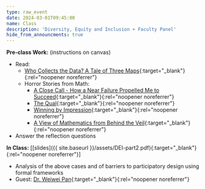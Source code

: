 ```yaml
---
type: raw_event
date: 2024-03-01T09:45:00
name: Class
description: 'Diversity, Equity and Inclusion + Faculty Panel'
hide_from_announcments: true
---
```


**Pre-class Work:** (instructions on canvas)
* Read:
  * [Who Collects the Data? A Tale of Three Maps](https://mit-serc.pubpub.org/pub/tale-of-three-maps/release/1){:target="_blank"}{:rel="noopener noreferrer"}
  * Horror Stories from Math:
    * [A Close Call - How a Near Failure Propelled Me to Succeed](https://www.ams.org/about-us/LivingProof.pdf#%5B%7B%22num%22%3A351%2C%22gen%22%3A0%7D%2C%7B%22name%22%3A%22FitH%22%7D%2C648%5D){:target="_blank"}{:rel="noopener noreferrer"}
    * [The Qual](https://blogs.ams.org/livingproof/2021/05/21/the-qual-by-dana-williams/){:target="_blank"}{:rel="noopener noreferrer"}
    * [Winning by Impression](https://www.ams.org/about-us/LivingProof.pdf#%5B%7B%22num%22%3A351%2C%22gen%22%3A0%7D%2C%7B%22name%22%3A%22FitH%22%7D%2C648%5D){:target="_blank"}{:rel="noopener noreferrer"}
    * [A View of Mathematics from Behind the Veil](https://www.ams.org/about-us/LivingProof.pdf#%5B%7B%22num%22%3A351%2C%22gen%22%3A0%7D%2C%7B%22name%22%3A%22FitH%22%7D%2C648%5D){:target="_blank"}{:rel="noopener noreferrer"}
* Answer the reflection questions  


**In Class:** \[[slides]({{ site.baseurl }}/assets/DEI-part2.pdf){:target="_blank"}{:rel="noopener noreferrer"}\]
* Analysis of the above cases and of barriers to participatory design using formal frameworks
* Guest: [Dr. Weiwei Pan](https://onefishy.github.io/){:target="_blank"}{:rel="noopener noreferrer"}
